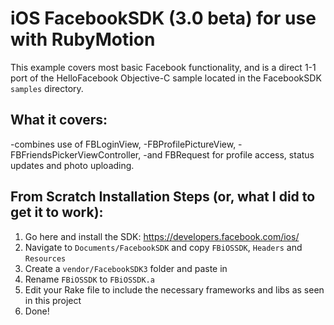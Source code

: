 iOS FacebookSDK (3.0 beta) for use with RubyMotion
==================================================

This example covers most basic Facebook functionality, and is a direct 1-1 port of the HelloFacebook Objective-C sample located in the FacebookSDK `samples` directory.

What it covers:
---------------
-combines use of FBLoginView, 
-FBProfilePictureView, 
-FBFriendsPickerViewController, 
-and FBRequest for profile access, status updates and photo uploading.


From Scratch Installation Steps (or, what I did to get it to work):
-------------------------------------------------------------------
1.  Go here and install the SDK:  https://developers.facebook.com/ios/
2.  Navigate to `Documents/FacebookSDK` and copy `FBiOSSDK`, `Headers` and `Resources`
3.  Create a `vendor/FacebookSDK3` folder and paste in
4.  Rename `FBiOSSDK` to `FBiOSSDK.a`
5.  Edit your Rake file to include the necessary frameworks and libs as seen in this project
6.  Done!  